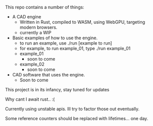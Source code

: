 This repo contains a number of things:
- A CAD engine
  - Written in Rust, compiled to WASM, using WebGPU, targeting modern browsers.
  - currently a WIP
- Basic examples of how to use the engine.
  - to run an example, use ./run [example to run]
  - for example, to run example_01, type ./run example_01
  - example_01
    - soon to come
  - example_02
    - soon to come
- CAD software that uses the engine.
  - Soon to come

This project is in its infancy, stay tuned for updates

Why cant I await rust.. :(

Currently using unstable apis. Ill try to factor those out eventually.

Some reference counters should be replaced with lifetimes... one day.
